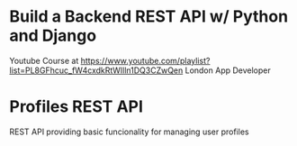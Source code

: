 # Build a Backend REST API w/ Python and Django #
Youtube Course at <https://www.youtube.com/playlist?list=PL8GFhcuc_fW4cxdkRtWIlln1DQ3CZwQen>
London App Developer




# Profiles REST API
REST API providing basic funcionality for managing user profiles
